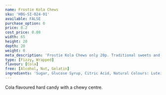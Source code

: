 ```yaml
---
name: Frostie Kola Chews
sku: 'HBG-SI-024-01'
available: FALSE
purchase_option: 0
price: 0.2
cost_price: 0.08
width: 65
height: 20
depth: 20
weight: 0
meta_description: 'Frostie Kola Chews only 20p. Traditional sweets and more at Humbugs Confectionery Store. Specialists in satisfying your sweet tooth!'
type: [Fizzy, Wrapped]
flavour: [Cola]
free: [Alcohol, Nut, Gelatin]
ingredients: 'Sugar, Glucose Syrup, Citric Acid, Natural Colours: Lutein, Anthocyanins; Flavouring, Acidity Regulator: Sodium Citrates'
---
```

Cola flavoured hard candy with a chewy centre.